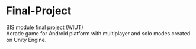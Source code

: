 # Final-Project
BIS module final project (WIUT)  
Acrade game for Android platform with multiplayer and solo modes created on Unity Engine. 
